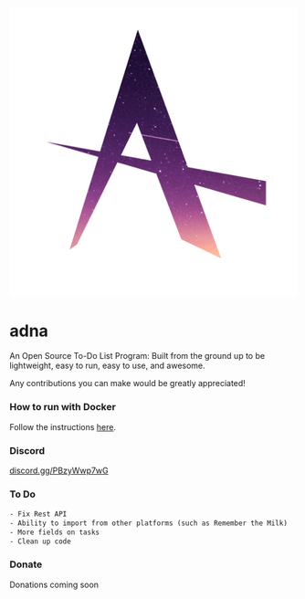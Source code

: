 ![Adna Project Logo](AdnaProject.png)

# adna
An Open Source To-Do List Program: Built from the ground up to be lightweight, easy to run, easy to use, and awesome.

Any contributions you can make would be greatly appreciated!

### How to run with Docker
Follow the instructions [here](https://hub.docker.com/r/lincolnthedev/adna).

### Discord

[discord.gg/PBzyWwp7wG](https://discord.gg/PBzyWwp7wG)

### To Do
    - Fix Rest API
    - Ability to import from other platforms (such as Remember the Milk)
    - More fields on tasks
    - Clean up code

### Donate
Donations coming soon
